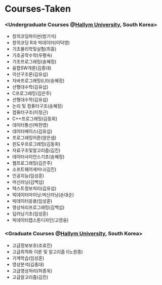 # Courses-Taken



### <Undergraduate Courses @<a href=https://www.hallym.ac.kr target="_blank">Hallym University</a>, South Korea>
* 창의코딩파이썬(방기석)
* 창의코딩 R과 빅데이터(이덕영)
* 기초물리학및실험(최홍)
* 기초공학수학(우평숙)
* 기초프로그래밍(송혜정)
* 융합SW개론(김종대)
* 이산구조론(김유섭)
* 자바프로그래밍(I,II)(송혜정)
* 선형대수학(김유섭)
* C프로그래밍(김은주)
* 선형대수학(김유섭)
* 논리 및 컴퓨터구조(송혜정)
* 컴퓨터구조(이정근)
* C++프로그래밍(김동회)
* 데이터통신(박찬영)
* 데이터베이스(김유섭)
* 프로그래밍어론(양은샘)
* 윈도우프로그래밍(김동회)
* 자료구조및알고리즘(김진)
* 데이터사이언스기초(송혜정)
* 웹프로그래밍(김은주)
* 소프트웨어세미나(김진)
* 인공지능(임성훈)
* 머신러닝(김백섭)
* 텍스트정보처리(김유섭)
* 빅데이터마이닝:머신러닝(손대순)
* 빅데이터응용(임성훈)
* 영상처리프로그래밍(김백섭)
* 딥러닝기초(임성훈)
* 빅데이터캡스톤디자인(고영웅)


### <Graduate  Courses @<a href=https://www.hallym.ac.kr target="_blank">Hallym University</a>, South Korea>
* 고급정보보호(조효진)
* 고급최적화 이론 및 알고리즘 I(노원종)
* 기계학습(임성훈)
* 영상분석(김종대)
* 고급영상처리(허종욱)
* 고급알고리즘(김진)


